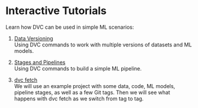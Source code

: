 # Interactive Tutorials

Learn how DVC can be used in simple ML scenarios:

1. [Data Versioning](https://katacoda.com/dvc/courses/tutorials/versioning)
   <br/> Using DVC commands to work with multiple versions of datasets and ML
   models.

2. [Stages and Pipelines](https://katacoda.com/dvc/courses/tutorials/pipelines)
   <br/> Using DVC commands to build a simple ML pipeline.

3. [dvc fetch](https://katacoda.com/dvc/courses/examples) <br/> We will use an
   example project with some data, code, ML models, pipeline stages, as well as
   a few Git tags. Then we will see what happens with dvc fetch as we switch
   from tag to tag.
